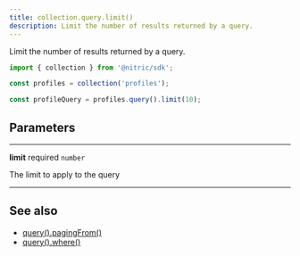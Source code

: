 ```yaml
---
title: collection.query.limit()
description: Limit the number of results returned by a query.
---
```


Limit the number of results returned by a query.

```javascript
import { collection } from '@nitric/sdk';

const profiles = collection('profiles');

const profileQuery = profiles.query().limit(10);
```

## Parameters

---

**limit** required `number`

The limit to apply to the query

---

## See also

- [query().pagingFrom()](./collection-query-pagingfrom.md)
- [query().where()](./collection-query-where.md)

